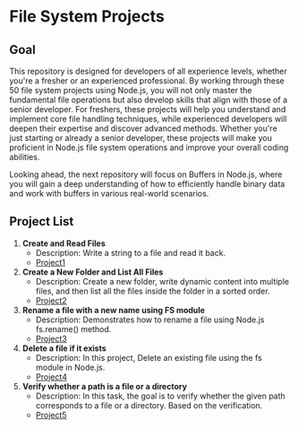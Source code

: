 # File System Projects

## Goal
This repository is designed for developers of all experience levels, whether you're a fresher or an experienced professional. By working through these 50 file system projects using Node.js, you will not only master the fundamental file operations but also develop skills that align with those of a senior developer. For freshers, these projects will help you understand and implement core file handling techniques, while experienced developers will deepen their expertise and discover advanced methods. Whether you're just starting or already a senior developer, these projects will make you proficient in Node.js file system operations and improve your overall coding abilities.

Looking ahead, the next repository will focus on Buffers in Node.js, where you will gain a deep understanding of how to efficiently handle binary data and work with buffers in various real-world scenarios.



## Project List
1. **Create and Read Files**  
   - Description: Write a string to a file and read it back.
   - [Project1](./problem-1/README.md)
2. **Create a New Folder and List All Files**  
   - Description: Create a new folder, write dynamic content into multiple files, and then list all the files inside the folder in a sorted order.
   - [Project2](./problem-2/README.md)
3. **Rename a file with a new name using FS module**  
   - Description: Demonstrates how to rename a file using Node.js fs.rename() method.
   - [Project3](./problem-3/README.md)
4. **Delete a file if it exists**  
   - Description: In this project, Delete an existing file using the fs module in Node.js.
   - [Project4](./problem-4/README.md)
5. **Verify whether a path is a file or a directory**  
   - Description: In this task, the goal is to verify whether the given path corresponds to a file or a directory. Based on the verification.
   - [Project5](./problem-5/README.md)



